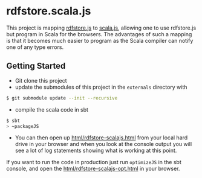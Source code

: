 rdfstore.scala.js
=================

This project is mapping [rdfstore.js](https://github.com/antoniogarrote/rdfstore-js) to [scala.js](http://www.scala-js.org/), allowing one to use rdfstore.js but program in Scala for the browsers. The advantages of such a mapping is that it becomes much easier to program as the Scala compiler can notify one of any type errors.

## Getting Started

 * Git clone this project
 * update the submodules of this project in the `externals` directory with
```bash
$ git submodule update --init --recursive
```
 * compile the scala code in sbt
```bash
$ sbt
> ~packageJS
```
 * You can then open up [html/rdfstore-scalajs.html](html/rdfstore-scalajs.html) from
your local hard drive in your browser and when you look at the console output you will see
a lot of log statements showing what is working at this point.

If you want to run the code in production just run `optimizeJS` in the sbt console, and open the
[html/rdfstore-scalajs-opt.html](html/rdfstore-scalajs-opt.html) in your browser.


